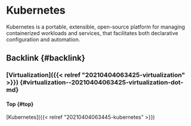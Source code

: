 # Kubernetes


Kubernetes is a portable, extensible, open-source platform for managing containerized workloads and services, that facilitates both declarative configuration and automation.


## Backlink {#backlink}


### [Virtualization]({{< relref "20210404063425-virtualization" >}}) {#virtualization--20210404063425-virtualization-dot-md}


#### Top {#top}

[Kubernetes]({{< relref "20210404063445-kubernetes" >}})

